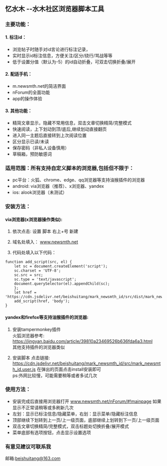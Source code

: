 ## 忆水木 --水木社区浏览器脚本工具

### 主要功能：
#### 1. 标注id：
+ 浏览帖子时随手对id言论进行标注记录，
+ 实时显示id标注信息，方便关注/区分/绕行/骂战等等
+ 低于设置分值（默认为-5）的id自动折叠，可双击切换折叠/展开

#### 2. 配适手机：
+ m.newsmth.net的简洁界面
+ nForum的全面功能
+ app的操作体验

#### 3. 其他功能：
+ 精简文章显示，隐藏不常用信息，双击文章切换精简/完整模式
+ 快速阅读，上下划动到顶/底后,继续划动直接翻页
+ 进入同一主题后直接转到上次阅读位置
+ 区分显示已读/未读
+ 保存密码（非私人设备慎用）
+ 草稿箱，预防敏感词

### 适用范围：所有支持自定义脚本的浏览器,包括但不限于：
+ pc平台：火狐、chrome、edge、qq浏览器等支持油猴插件的浏览器
+ android: via浏览器（推荐）、x浏览器、yandex
+ ios: alook浏览器（未测试）

### 安装方法：
#### via浏览器(x浏览器操作类似):
1. 依次点击: 设置 脚本 右上+号 新建

2. 域名处填入： www.newsmth.net

3. 代码处填入以下代码：

```  
function add_script(src, el) {
    let sc = document.createElement('script');
    sc.charset = 'UTF-8';
    sc.src = src;
    sc.type = 'text/javascript';
    document.querySelector(el).appendChild(sc);
    };
    let href = 'https://cdn.jsdelivr.net/beishuitang/mark_newsmth_id/src/dist/mark_newsmth_id.umd.min.js';
    add_script(href, 'body');
}
```

#### yandex和firefox等支持油猴插件的浏览器:
1. 安装tampermonkey插件  
火狐浏览器参考: https://jingyan.baidu.com/article/39810a23469526b636fda6a3.html  
其他支持插件的浏览器类似
  
2. 安装脚本
点击链接:  
https://cdn.jsdelivr.net/beishuitang/mark_newsmth_id/src/mark_newsmth_id.user.js
在弹出的页面点击install安装即可  
ps:外网比较慢，可能需要稍等或者多试几次

### 使用方法：
+ 安装完成后直接用浏览器打开 www.newsmth.net/nForum/#!mainpage 如果显示不正常请稍等或多刷新几次
+ 左划：显示已标注信息/隐藏菜单，右划：显示菜单/隐藏标注信息
+ 顶部继续下划转到上一页/上一级页面，底部继续上划转到下一页/上一级页面
+ 双击文章切换精简/完整模式，双击标题处切换折叠/展开模式
+ 菜单底部有选项按钮，点击显示设置选项
 ### 有意见建议可联系我  
 邮箱:beishuitang@163.com 


